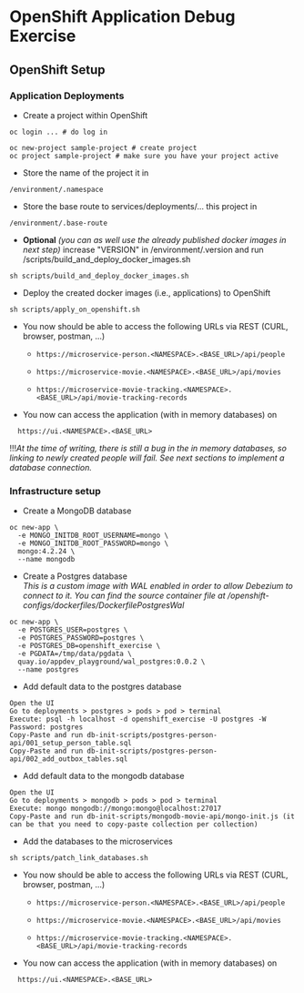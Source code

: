 # OpenShift Application Debug Exercise
## OpenShift Setup
### Application Deployments
* Create a project within OpenShift 
```shell
oc login ... # do log in
```
```shell
oc new-project sample-project # create project
oc project sample-project # make sure you have your project active
```
* Store the name of the project it in 
```text
/environment/.namespace
```
* Store the base route to services/deployments/... this project in 
```text
/environment/.base-route
```
* **Optional**  _(you can as well use the already published docker images in next step)_
increase "VERSION" in /environment/.version and run /scripts/build_and_deploy_docker_images.sh
```shell
sh scripts/build_and_deploy_docker_images.sh
```
* Deploy the created docker images (i.e., applications) to OpenShift
```shell
sh scripts/apply_on_openshift.sh 
```
* You now should be able to access the following URLs via REST (CURL, browser, postman, ...)
  * ```text
    https://microservice-person.<NAMESPACE>.<BASE_URL>/api/people
    ```
  * ```text
    https://microservice-movie.<NAMESPACE>.<BASE_URL>/api/movies
    ```
  * ```text
    https://microservice-movie-tracking.<NAMESPACE>.<BASE_URL>/api/movie-tracking-records
    ```
* You now can access the application (with in memory databases) on
```text
  https://ui.<NAMESPACE>.<BASE_URL>
```
!!!_At the time of writing, there is still a bug in the in memory databases, so linking to newly created people will fail. See next sections to implement a database connection._

### Infrastructure setup
* Create a MongoDB database
```shell
oc new-app \
  -e MONGO_INITDB_ROOT_USERNAME=mongo \
  -e MONGO_INITDB_ROOT_PASSWORD=mongo \
  mongo:4.2.24 \
  --name mongodb
```
* Create a Postgres database  
_This is a custom image with WAL enabled in order to allow Debezium to connect to it. You can find the source container file at /openshift-configs/dockerfiles/DockerfilePostgresWal_
```shell
oc new-app \
  -e POSTGRES_USER=postgres \
  -e POSTGRES_PASSWORD=postgres \
  -e POSTGRES_DB=openshift_exercise \
  -e PGDATA=/tmp/data/pgdata \
  quay.io/appdev_playground/wal_postgres:0.0.2 \
  --name postgres
```
* Add default data to the postgres database
```text
Open the UI
Go to deployments > postgres > pods > pod > terminal
Execute: psql -h localhost -d openshift_exercise -U postgres -W 
Password: postgres
Copy-Paste and run db-init-scripts/postgres-person-api/001_setup_person_table.sql
Copy-Paste and run db-init-scripts/postgres-person-api/002_add_outbox_tables.sql
```
* Add default data to the mongodb database
```text
Open the UI
Go to deployments > mongodb > pods > pod > terminal
Execute: mongo mongodb://mongo:mongo@localhost:27017
Copy-Paste and run db-init-scripts/mongodb-movie-api/mongo-init.js (it can be that you need to copy-paste collection per collection)
```
* Add the databases to the microservices
```shell
sh scripts/patch_link_databases.sh
```
* You now should be able to access the following URLs via REST (CURL, browser, postman, ...)
  * ```text
    https://microservice-person.<NAMESPACE>.<BASE_URL>/api/people
    ```
  * ```text
    https://microservice-movie.<NAMESPACE>.<BASE_URL>/api/movies
    ```
  * ```text
    https://microservice-movie-tracking.<NAMESPACE>.<BASE_URL>/api/movie-tracking-records
    ```
* You now can access the application (with in memory databases) on
```text
  https://ui.<NAMESPACE>.<BASE_URL>
```




